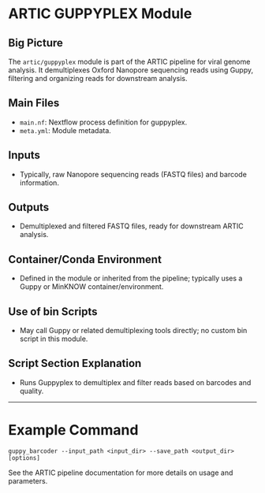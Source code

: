 # ARTIC GUPPYPLEX Module

## Big Picture
The `artic/guppyplex` module is part of the ARTIC pipeline for viral genome analysis. It demultiplexes Oxford Nanopore sequencing reads using Guppy, filtering and organizing reads for downstream analysis.

## Main Files
- `main.nf`: Nextflow process definition for guppyplex.
- `meta.yml`: Module metadata.

## Inputs
- Typically, raw Nanopore sequencing reads (FASTQ files) and barcode information.

## Outputs
- Demultiplexed and filtered FASTQ files, ready for downstream ARTIC analysis.

## Container/Conda Environment
- Defined in the module or inherited from the pipeline; typically uses a Guppy or MinKNOW container/environment.

## Use of bin Scripts
- May call Guppy or related demultiplexing tools directly; no custom bin script in this module.

## Script Section Explanation
- Runs Guppyplex to demultiplex and filter reads based on barcodes and quality.

---

# Example Command
```
guppy_barcoder --input_path <input_dir> --save_path <output_dir> [options]
```

See the ARTIC pipeline documentation for more details on usage and parameters.
